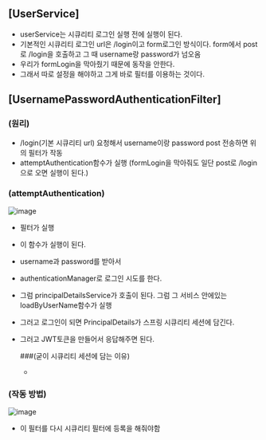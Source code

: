 ## [UserService]

- userService는 시큐리티 로그인 실행 전에 실행이 된다.
- 기본적인 시큐리티 로그인 url은 /login이고 form로그인 방식이다. form에서 post로 /login을 호출하고 그 때 username랑 password가 넘오옴
- 우리가 formLogin을 막아줬기 때문에 동작을 안한다.
- 그래서 따로 설정을 해야하고 그게 바로 필터를 이용하는 것이다.

## [UsernamePasswordAuthenticationFilter]

### (원리)

- /login(기본 시큐리티 url) 요청해서 username이랑 password post 전송하면 위의 필터가 작동
- attemptAuthentication함수가 실행 (formLogin을 막아줘도 일단 post로 /login으로 오면 실행이 된다.)

### (attemptAuthentication)

![image](https://user-images.githubusercontent.com/108928206/198219978-3a4b5f3e-3d18-48bd-a4c8-05322f0cd598.png)

- 필터가 실행
- 이 함수가 실행이 된다.
- username과 password를 받아서 
- authenticationManager로 로그인 시도를 한다. 
- 그럼 principalDetailsService가 호출이 된다. 그럼 그 서비스 안에있는 loadByUserName함수가 실행
- 그러고 로그인이 되면 PrincipalDetails가 스프링 시큐리티 세션에 담긴다.
- 그러고 JWT토큰을 만들어서 응답해주면 된다.

  ###(굳이 시큐리티 세션에 담는 이유)
    
    - 



### (작동 방법)

![image](https://user-images.githubusercontent.com/108928206/198219551-bc714eb0-f008-4d84-8331-202b5c7ad93b.png)

- 이 필터를 다시 시큐리티 필터에 등록을 해줘야함



